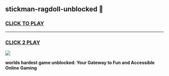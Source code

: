 
## stickman-ragdoll-unblocked 👋
<h3>
<a href="https://premium.freeplayer.one?title=stickman-ragdoll-unblocked&ref=14F">CLICK TO PLAY</a></h3>
<hr>

<h3>
<a href="https://premium.freeplayer.one?title=stickman-ragdoll-unblocked&ref=14F">CLICK 2 PLAY</a>
  
</h3>

<a href="https://premium.freeplayer.one?title=stickman-ragdoll-unblocked&ref=12F/"><img src="https://clearcache.store/games.png"></a>


**worlds hardest game unblocked: Your Gateway to Fun and Accessible Online Gaming**
